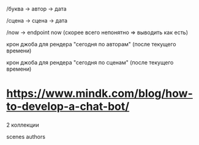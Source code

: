 /буква -> автор -> дата

/сцена -> сцена -> дата 

/now -> endpoint now (скорее всего непонятно => выводить как есть)

крон джоба для рендера "сегодня по авторам" (после текущего времени)

крон джоба для рендера "сегодня по сценам" (после текущего времени)


# https://www.mindk.com/blog/how-to-develop-a-chat-bot/


###


2 коллекции  

scenes
authors